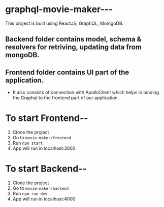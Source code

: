 # graphql-movie-maker---
This project is built using ReactJS, GraphQL, MomgoDB.

## Backend folder contains model, schema & resolvers for retriving, updating data from mongoDB.

## Frontend folder contains UI part of the application.
   - It also consists of connection with ApolloClient which helps in binding the Graphql to the frontend part of our application.
   
# To start Frontend--
1. Clone the project
2. Go to `movie-maker/frontend`
3. Run `npm start`
4. App will run in localhost:3000

# To start Backend--
1. Clone the project
2. Go to `movie-maker/backend`
3. Run `npm run dev`
4. App will run in localhost:4000
